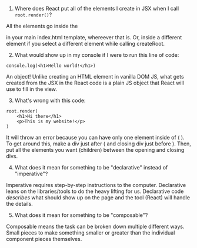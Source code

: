 1. Where does React put all of the elements I create in JSX when I 
   call `root.render()`?

All the elements go inside the <div id="root"> in your main index.html template, whereever that is.
Or, inside a different element if you select a different element while calling createRoot.


2. What would show up in my console if I were to run this line of code:
```
console.log(<h1>Hello world!</h1>)
```

An object!
Unlike creating an HTML element in vanilla DOM JS, what gets created from the JSX in the React code
is a plain JS object that React will use to fill in the view.


3. What's wrong with this code:
```
root.render(
    <h1>Hi there</h1>
    <p>This is my website!</p>
)
```

It will throw an error because you can have only one element inside of ( ). To get around this, make a div just after ( and closing div just before ). Then, put all the elements you want (children) between the opening and closing divs.


4. What does it mean for something to be "declarative" instead of "imperative"?

Imperative requires step-by-step instructions to the computer.
Declarative leans on the libraries/tools to do the heavy lifting for us.
Declarative code *describes* what should show up on the page and the tool (React) will handle the details.


5. What does it mean for something to be "composable"?

Composable means the task can be broken down multiple different ways. Small pieces to make 
something smaller or greater than the individual component pieces themselves.